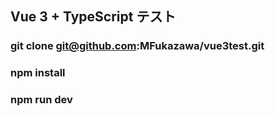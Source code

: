 ## Vue 3 + TypeScript テスト

### git clone git@github.com:MFukazawa/vue3test.git
### npm install

### npm run dev